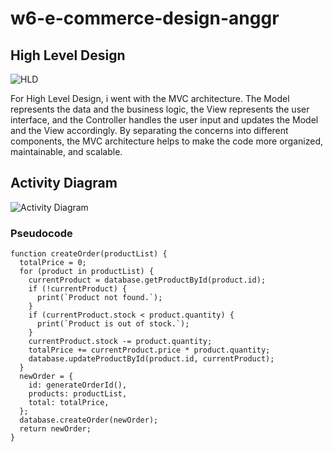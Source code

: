 # w6-e-commerce-design-anggr

## High Level Design
![HLD](https://res.cloudinary.com/djudfrj8s/image/upload/v1677846141/Week%206/HLD_jv9m5f.png)

For High Level Design, i went with the MVC architecture. The Model represents the data and the business logic, the View represents the user interface, and the Controller handles the user input and updates the Model and the View accordingly. By separating the concerns into different components, the MVC architecture helps to make the code more organized, maintainable, and scalable.

## Activity Diagram
![Activity Diagram](https://res.cloudinary.com/djudfrj8s/image/upload/v1677850336/Week%206/Activity-diagram_fg05ja.png)

### Pseudocode


```
function createOrder(productList) {
  totalPrice = 0;
  for (product in productList) {
    currentProduct = database.getProductById(product.id);
    if (!currentProduct) {
      print(`Product not found.`);
    }
    if (currentProduct.stock < product.quantity) {
      print(`Product is out of stock.`);
    }
    currentProduct.stock -= product.quantity;
    totalPrice += currentProduct.price * product.quantity;
    database.updateProductById(product.id, currentProduct);
  }
  newOrder = {
    id: generateOrderId(),
    products: productList,
    total: totalPrice,
  };
  database.createOrder(newOrder);
  return newOrder;
}
```

